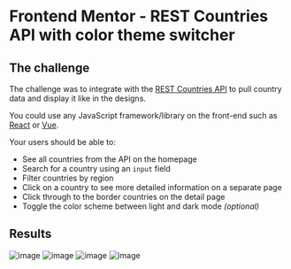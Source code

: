 # Frontend Mentor - REST Countries API with color theme switcher

## The challenge

The challenge was to integrate with the [REST Countries API](https://restcountries.eu) to pull country data and display it like in the designs.

You could use any JavaScript framework/library on the front-end such as [React](https://reactjs.org) or [Vue](https://vuejs.org). 

Your users should be able to:

- See all countries from the API on the homepage
- Search for a country using an `input` field
- Filter countries by region
- Click on a country to see more detailed information on a separate page
- Click through to the border countries on the detail page
- Toggle the color scheme between light and dark mode *(optional)*

## Results

![image](https://user-images.githubusercontent.com/71760740/119536569-22f75f00-bd81-11eb-8654-b6b6695ce6bd.png)
![image](https://user-images.githubusercontent.com/71760740/119536705-49b59580-bd81-11eb-8042-d141f95b8b21.png)
![image](https://user-images.githubusercontent.com/71760740/119536787-5cc86580-bd81-11eb-9656-98cf7c0fbcfb.png)
![image](https://user-images.githubusercontent.com/71760740/119536823-6356dd00-bd81-11eb-8348-c80f16bc15ac.png)


